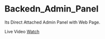 # Backedn_Admin_Panel
Its Direct Attached Admin Panel with Web Page.

Live Video <a href="https://drive.google.com/file/d/1GCuSfrG4Z18c6U4TQNNWgomHH5GCYHEs/view?usp=sharing" target="_blank"> Watch </a>

